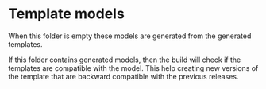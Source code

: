 # Template models

When this folder is empty these models are generated from the generated templates.

If this folder contains generated models, then the build will check if the templates are compatible with the model. This help creating new versions of the template that are backward compatible with the previous releases.
